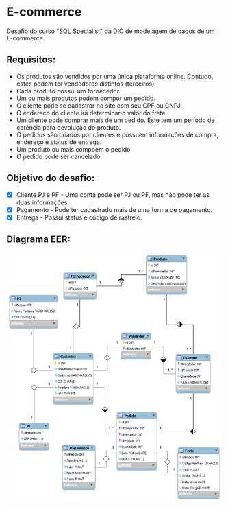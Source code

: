 # E-commerce

 Desafio do curso "SQL Specialist" da DIO de modelagem de dados de um E-commerce.

## Requisitos:
- Os produtos são vendidos por uma única plataforma online. Contudo, estes podem ter vendedores distintos (terceiros).
- Cada produto possui um fornecedor.
- Um ou mais produtos podem compor um pedido.
- O cliente pode se cadastrar no site com seu CPF ou CNPJ.
- O endereço do cliente irá determinar o valor do frete.
- Um cliente pode comprar mais de um pedido. Este tem um período de carência para devolução do produto.
- O pedidos são criados por clientes e possuem informações de compra, endereço e status de entrega.
- Um produto ou mais compoem o pedido.
- O pedido pode ser cancelado.


## Objetivo do desafio:
- [x] Cliente PJ e PF - Uma conta pode ser PJ ou PF, mas não pode ter as duas informações.
- [x] Pagamento - Pode ter cadastrado mais de uma forma de pagamento.
- [x] Entrega - Possui status e código de rastreio.

## Diagrama EER:

<img title="Diagrama EER" alt="Diagrama EER" src="diagrama-EER.png">